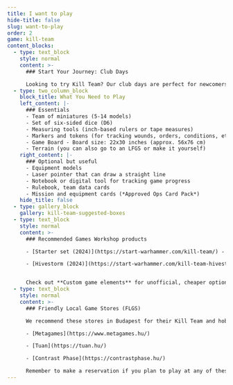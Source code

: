 ```yaml
---
title: I want to play
hide-title: false
slug: want-to-play
order: 2
game: kill-team
content_blocks:
  - type: text_block
    style: normal
    content: >-
      ### Start Your Journey: Club Days

      Looking to try Kill Team? Our club days are perfect for newcomers! Watch games in action, meet friendly players, and jump right in - we'll teach you everything you need to know. Don't worry about equipment or models - we'll provide a team and all the gaming essentials for your first games. Find our next club day in the [calendar](/en/calendar/) and join us! Have questions? Drop by our [#lfg-kt-budapest](https://discord.com/channels/1025385427273789550/1025385745856344115) Discord channel and chat with the community.
  - type: two_column_block
    block_title: What You Need to Play
    left_content: |-
      ### Essentials
      - Team of miniatures (5-14 models)
      - Set of six-sided dice (D6)
      - Measuring tools (inch-based rulers or tape measures)
      - Markers and tokens (for tracking wounds, orders, conditions, etc.)
      - Game Board - Board size: 22x30 inches (approx. 56x76 cm)
      - Terrain (you can also go to an LFGS or make it yourself)
    right_content: |-
      ### Optional but useful
      - Equipment models
      - Laser pointer that can draw a straight line
      - Notebook or digital tool for tracking game progress
      - Rulebook, team data cards
      - Mission and equipment cards (*Approved Ops Card Pack*)
    hide_title: false
  - type: gallery_block
    gallery: kill-team-suggested-boxes
  - type: text_block
    style: normal
    content: >-
      ### Recommended Games Workshop products

      - [Starter set (2024)](https://start-warhammer.com/kill-team/) - Includes all the essentials: two teams, dice, measuring tools, tokens, game board and MDF terrain (no vantage or light terrain). This is the most cost-effective option for two players entering the hobby. The two teams (*Angels of Death*, *Plague Marines*) are also ideal for newcomers.

      - [Hivestorm (2024)](https://start-warhammer.com/kill-team-hivestorm/) - A comprehensive package containing everything needed to play. In addition to the Starter Set contents, it includes plastic terrain (*Volkus*), rulebook, mission book, equipment models, mission and equipment cards. Note that the included teams (*Tempestus Aquilons*, *Vespids*) may present more complexity for beginners.


      Check out **Custom game elements** for unofficial, cheaper options.
  - type: text_block
    style: normal
    content: >-
      ### Friendly Local Game Stores (FLGS)

      We recommend these stores in Budapest for their Kill Team and hobby products, good business practices, helpful staff, and gaming tables with proper terrain:

      - [Metagames](https://www.metagames.hu/)

      - [Tuan](https://tuan.hu/)

      - [Contrast Phase](https://contrastphase.hu/)

      Remember to make a reservation if you plan to play at any of these locations.
---
```

